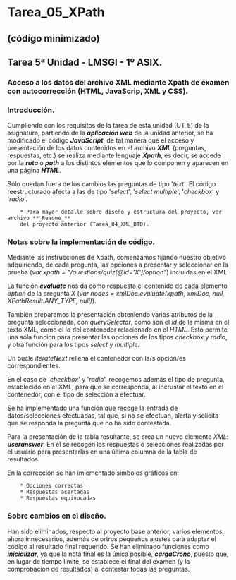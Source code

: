 # Tarea_05_XPath
## (código minimizado)


## Tarea 5ª Unidad - LMSGI - 1º ASIX.
### Acceso a los datos del archivo XML mediante Xpath de examen con autocorrección (HTML, JavaScrip, XML y CSS).

### Introducción.

  Cumpliendo con los requisitos de la tarea de esta unidad (UT_5) de la asignatura, partiendo de la **_aplicación web_** de la unidad anterior, se ha modificado el código **_JavaScript_**, de tal manera que el acceso y presentación de los datos contenidos en el archivo **_XML_** (preguntas, respuestas, etc.) se realiza mediante lenguaje **_Xpath_**, es decir, se accede por la **_ruta_** o **_path_** a los distintos elementos que lo componen y aparecen en una página **_HTML_**.
  
  Sólo quedan fuera de los cambios las preguntas de tipo '_text_'. El código reestructurado afecta a las de tipo '_select_', '_select multiple_', '_checkbox_' y '_radio_'.
  
        * Para mayor detalle sobre diseño y estructura del proyecto, ver archivo **_Readme_** 
        del proyecto anterior (Tarea_04_XML_DTD).

### Notas sobre la implementación de código.

   Mediante las instrucciones de Xpath, comenzamos fijando nuestro objetivo adquiriendo, de cada pregunta, las opciones a presentar y seleccionar en la prueba (_var xpath = "/questions/quiz[@id='X']/option"_) incluidas en el XML.
   
   La función **_evaluate_** nos da como respuesta el contenido de cada elemento _option_ de la pregunta _X_ (_var nodes = xmlDoc.evaluate(xpath, xmlDoc, null, XPathResult.ANY_TYPE, null)_).

   También preparamos la presentación obteniendo varios atributos de la pregunta seleccionada, con _querySelector_, como son el _id_ de la misma en el texto XML, como el _id_ del contenedor relacionado en el _HTML_. Esto permite una sóla funcion para presentar las opciones de los tipos _checkbox_ y _radio_, y otra función para los tipos _select_ y _multiple_.

   Un bucle _iterateNext_ rellena el contenedor con la/s opción/es correspondientes.
   
   En el caso de '_checkbox_' y '_radio_', recogemos además el tipo de pregunta, establecido en el XML, para que se corresponda, al incrustar el texto en el contenedor, con el tipo de selección a efectuar.
   
   Se ha implementado una función que recoge la entrada de datos/selecciones efectuadas, tal que, si no se efectuan, alerta y solicita que se responda la pregunta que no ha sido contestada.
   
   Para la presentación de la tabla resultante, se crea un nuevo elemento _XML_: **_useranswer_**. En el se recogen las respuestas o selecciones realizadas por el usuario para presentarlas en una última columna de la tabla de resultados.
   
   En la corrección se han imlementado simbolos gráficos en:
   
        * Opciones correctas
        * Respuestas acertadas
        * Respuestas equivocadas
   
### Sobre cambios en el diseño.

  Han sido eliminados, respecto al proyecto base anterior, varios elementos, ahora innecesarios, además de ortros pequeños ajustes para adaptar el código al resultado final requerido. Se han eliminado funciones como **_inicializar_**, ya que la nota final es la única posible, **_cargaCrono_**, puesto que, en lugar de tiempo límite, se establece el final del examen (y la comprobación de resultados) al contestar todas las preguntas.
 
